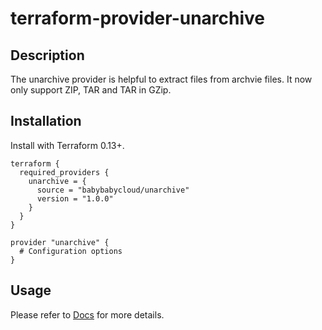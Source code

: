 # terraform-provider-unarchive

## Description
The unarchive provider is helpful to extract files from archvie files. It now only support ZIP, TAR and TAR in GZip.

## Installation
Install with Terraform 0.13+.

```hcl
terraform {
  required_providers {
    unarchive = {
      source = "babybabycloud/unarchive"
      version = "1.0.0"
    }
  }
}

provider "unarchive" {
  # Configuration options
}
```

## Usage

Please refer to [Docs](https://registry.terraform.io/providers/babybabycloud/unarchive/latest/docs) for more details.
